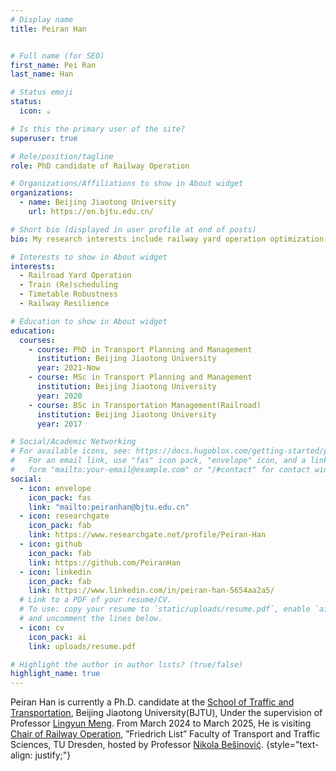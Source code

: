 ```yaml
---
# Display name
title: Peiran Han


# Full name (for SEO)
first_name: Pei Ran
last_name: Han

# Status emoji
status:
  icon: ☕️

# Is this the primary user of the site?
superuser: true

# Role/position/tagline
role: PhD candidate of Railway Operation

# Organizations/Affiliations to show in About widget
organizations:
  - name: Beijing Jiaotong University
    url: https://en.bjtu.edu.cn/

# Short bio (displayed in user profile at end of posts)
bio: My research interests include railway yard operation optimization, train (re)scheduling and Timetable robustness/resilience.

# Interests to show in About widget
interests:
  - Railroad Yard Operation
  - Train (Re)scheduling
  - Timetable Robustness
  - Railway Resilience

# Education to show in About widget
education:
  courses:
    - course: PhD in Transport Planning and Management
      institution: Beijing Jiaotong University
      year: 2021-Now
    - course: MSc in Transport Planning and Management
      institution: Beijing Jiaotong University
      year: 2020
    - course: BSc in Transportation Management(Railroad)
      institution: Beijing Jiaotong University
      year: 2017

# Social/Academic Networking
# For available icons, see: https://docs.hugoblox.com/getting-started/page-builder/#icons
#   For an email link, use "fas" icon pack, "envelope" icon, and a link in the
#   form "mailto:your-email@example.com" or "/#contact" for contact widget.
social:
  - icon: envelope
    icon_pack: fas
    link: "mailto:peiranhan@bjtu.edu.cn"
  - icon: researchgate
    icon_pack: fab
    link: https://www.researchgate.net/profile/Peiran-Han
  - icon: github
    icon_pack: fab
    link: https://github.com/PeiranHan
  - icon: linkedin
    icon_pack: fab
    link: https://www.linkedin.com/in/peiran-han-5654aa2a5/
  # Link to a PDF of your resume/CV.
  # To use: copy your resume to `static/uploads/resume.pdf`, enable `ai` icons in `params.yaml`,
  # and uncomment the lines below.
  - icon: cv
    icon_pack: ai
    link: uploads/resume.pdf

# Highlight the author in author lists? (true/false)
highlight_name: true
---
```


Peiran Han is currently a Ph.D. candidate at the [School of Traffic and Transportation](http://en.trans.bjtu.edu.cn/index.html), Beijing Jiaotong University(BJTU), Under the supervision of Professor [Lingyun Meng](https://scholar.google.com.hk/citations?hl=zh-CN&user=nrMLNPMAAAAJ&view_op=list_works&sortby=pubdate). From March 2024 to March 2025, He is visiting [Chair of Railway Operation](https://tu-dresden.de/bu/verkehr/ibv/bahnsysteme), ”Friedrich List” Faculty of Transport and Traffic Sciences, TU Dresden, hosted by Professor [Nikola Bešinović](https://scholar.google.com.hk/citations?hl=zh-CN&user=f0Fd-84AAAAJ).
{style="text-align: justify;"}
